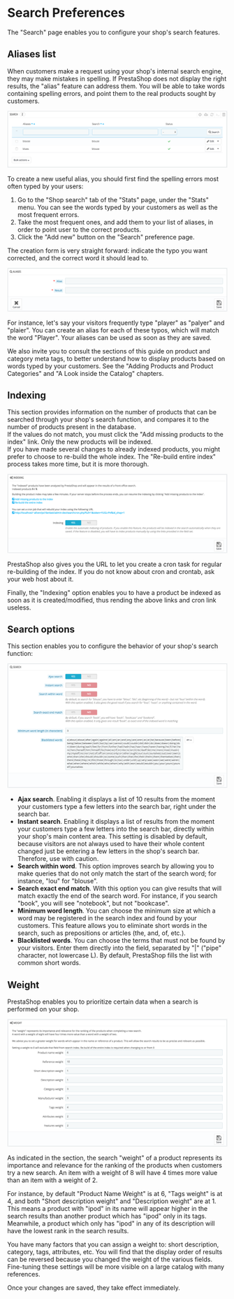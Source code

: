 # Search Preferences

The "Search" page enables you to configure your shop's search features.

## Aliases list <a href="#searchpreferences-aliaseslist" id="searchpreferences-aliaseslist"></a>

When customers make a request using your shop's internal search engine, they may make mistakes in spelling. If PrestaShop does not display the right results, the "alias" feature can address them. You will be able to take words containing spelling errors, and point them to the real products sought by customers.

![](../../../.gitbook/assets/45580489.png)

To create a new useful alias, you should first find the spelling errors most often typed by your users:

1. Go to the "Shop search" tab of the "Stats" page, under the "Stats" menu. You can see the words typed by your customers as well as the most frequent errors.
2. Take the most frequent ones, and add them to your list of aliases, in order to point user to the correct products.
3. Click the "Add new" button on the "Search" preference page.

The creation form is very straight forward: indicate the typo you want corrected, and the correct word it should lead to.

![](../../../.gitbook/assets/45580490.png)

For instance, let's say your visitors frequently type "player" as "palyer" and "plaier". You can create an alias for each of these typos, which will match the word "Player". Your aliases can be used as soon as they are saved.

We also invite you to consult the sections of this guide on product and category meta tags, to better understand how to display products based on words typed by your customers. See the "Adding Products and Product Categories" and "A Look inside the Catalog" chapters.

## Indexing <a href="#searchpreferences-indexing" id="searchpreferences-indexing"></a>

This section provides information on the number of products that can be searched through your shop's search function, and compares it to the number of products present in the database.\
If the values do not match, you must click the "Add missing products to the index" link. Only the new products will be indexed.\
If you have made several changes to already indexed products, you might prefer to choose to re-build the whole index. The "Re-build entire index" process takes more time, but it is more thorough.

![](../../../.gitbook/assets/45580491.png)

PrestaShop also gives you the URL to let you create a cron task for regular re-building of the index. If you do not know about cron and crontab, ask your web host about it.

Finally, the "Indexing" option enables you to have a product be indexed as soon as it is created/modified, thus rending the above links and cron link useless.

## Search options <a href="#searchpreferences-searchoptions" id="searchpreferences-searchoptions"></a>

This section enables you to configure the behavior of your shop's search function:

![](../../../.gitbook/assets/45580492.png)

* **Ajax search**. Enabling it displays a list of 10 results from the moment your customers type a few letters into the search bar, right under the search bar.
* **Instant search**. Enabling it displays a list of results from the moment your customers type a few letters into the search bar, directly within your shop's main content area. This setting is disabled by default, because visitors are not always used to have their whole content changed just be entering a few letters in the shop's search bar. Therefore, use with caution.
* **Search within word**. This option improves search by allowing you to make queries that do not only match the start of the search word; for instance, "lou" for "blouse".
* **Search exact end match**. With this option you can give results that will match exactly the end of the search word. For instance, if you search "book", you will see "notebook", but not "bookcase".
* **Minimum word length**. You can choose the minimum size at which a word may be registered in the search index and found by your customers. This feature allows you to eliminate short words in the search, such as prepositions or articles (the, and, of, etc.).
* **Blacklisted words**. You can choose the terms that must not be found by your visitors. Enter them directly into the field, separated by "|" ("pipe" character, not lowercase L). By default, PrestaShop fills the list with common short words.

## Weight <a href="#searchpreferences-weight" id="searchpreferences-weight"></a>

PrestaShop enables you to prioritize certain data when a search is performed on your shop.

![](../../../.gitbook/assets/45580493.png)

As indicated in the section, the search "weight" of a product represents its importance and relevance for the ranking of the products when customers try a new search. An item with a weight of 8 will have 4 times more value than an item with a weight of 2.

For instance, by default "Product Name Weight" is at 6, "Tags weight" is at 4, and both "Short description weight" and "Description weight" are at 1. This means a product with "ipod" in its name will appear higher in the search results than another product which has "ipod" only in its tags. Meanwhile, a product which only has "ipod" in any of its description will have the lowest rank in the search results.

You have many factors that you can assign a weight to: short description, category, tags, attributes, etc. You will find that the display order of results can be reversed because you changed the weight of the various fields. Fine-tuning these settings will be more visible on a large catalog with many references.

Once your changes are saved, they take effect immediately.
